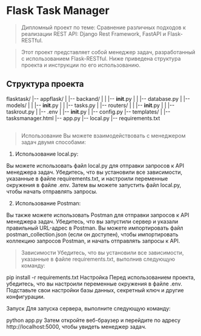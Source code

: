 # Flask Task Manager
>Дипломный проект по теме: Сравнение различных подходов к реализации REST API: Django Rest Framework, FastAPI и Flask-RESTful.

>Этот проект представляет собой менеджер задач, разработанный с использованием Flask-RESTful. Ниже приведена структура проекта и инструкции по его использованию.

## Структура проекта
flasktask/
|-- appflask/
|   |-- backand/
|   |   |-- __init__.py
|   |   |-- database.py
|   |-- models/
|   |   |-- __init__.py
|   |   |-- tasks.py
|   |-- routers/
|   |   |-- __init__.py
|   |   |-- taskrout.py
|   |-- .env
|   |-- __init__.py
|   |-- config.py
|-- templates/
|   |-- tasksmanager.html
|-- app.py
|-- local.py
|-- requirements.txt
##
>Использование
Вы можете взаимодействовать с менеджером задач двумя способами:

1. Использование local.py:

Вы можете использовать файл local.py для отправки запросов к API менеджера задач. Убедитесь, что вы установили все зависимости, указанные в файле requirements.txt, и настроили переменные окружения в файле .env. Затем вы можете запустить файл local.py, чтобы начать отправлять запросы.

2. Использование Postman:

Вы также можете использовать Postman для отправки запросов к API менеджера задач. Убедитесь, что вы запустили сервер и указали правильный URL-адрес в Postman. Вы можете импортировать файл postman_collection.json (если он доступен), чтобы импортировать коллекцию запросов Postman, и начать отправлять запросы к API.

>Зависимости
Убедитесь, что вы установили все зависимости, указанные в файле requirements.txt, выполнив следующую команду:

pip install -r requirements.txt
Настройка
Перед использованием проекта, убедитесь, что вы настроили переменные окружения в файле .env. Подставьте свои настройки базы данных, секретный ключ и другие конфигурации.

Запуск
Для запуска сервера, выполните следующую команду:

python app.py
Затем откройте веб-браузер и перейдите по адресу http://localhost:5000, чтобы увидеть менеджер задач.
